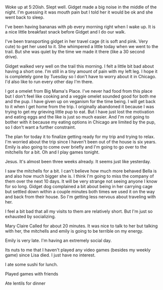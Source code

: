 Woke up at 5:20ish. Slept well. Gidget made a big noise in the middle of the night. I'm guessing it was mouth pain but I told her it would be ok and she went back to sleep.

I've been having bananas with pb every morning right when I wake up. It is a nice little breakfast snack before Gidget and I do our walk.

I've been transporting gidget in her travel cage (it is soft and pink. Very cute) to get her used to it. She whimpered a little today when we went to the trail. But she was quiet by the time we made it there (like a 30 second drive). 

Gidget walked very well on the trail this morning. I felt a little bit bad about having a short one. I'm still in a tiny amount of pain with my left leg. I hope it is completely gone by Tuesday so I don't have to worry about it in Chicago. I'd also like to run every other day I'm there. 

I got a omelet from Big Mama's Place. I've never had food from this place but I don't feel like cooking and a veggie omelet sounded good for both me and the pup. I have given up on veganism for the time being. I will get back to it when I get home from the trip. I originally abandoned it because I was trying to get my grieving little pup to eat. But I have just lost the motivation and eating eggs and the like is just so much easier. And I'm not going to bother with it because my eating options in Chicago are limited by the pup, so I don't want a further constraint. 

The plan for today it to finalize getting ready for my trip and trying to relax. I'm worried about the trip since I haven't been out of the house is six years. Emily is also going to come over briefly and I'm going to go over to the mitchells for a bit. Oh and I play games tonight.

Jesus. It's almost been three weeks already. It seems just like yesterday.

I saw the mitchells for a bit. I can't believe how much more behaved Bella is and also how much bigger she is. I think I'm going to miss the company of them over the next 10 days. It will be very strange not seeing anyone I know for so long. Gidget dog complained a bit about being in her carrying cage but settled down within a couple minutes both times we used it on the way and back from their house. So I'm getting less nervous about traveling with her. 

I feel a bit bad that all my visits to them are relatively short. But I'm just so exhausted by socializing. 

Mary Claire Called for about 20 minutes. It was nice to talk to her but talking with her, the mitchells and emily is going to be terrible on my energy.

Emily is very late. I'm having an extremely social day.

Its nuts to me that I haven't played any video games (besides my weekly game) since Lisa died. I just have no interest. 

I ate some sushi for lunch. 

Played games with friends

Ate lentils for dinner